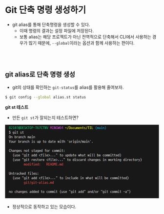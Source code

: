 # Git 단축 명령 생성하기

- git alias를 통해 단축명령을 생성할 수 있다.
  - 이때 명령의 결과는 설정 파일에 저장된다.
  - 보통 alias는 해당 프로젝트가 아닌 전역적으로 단축해서 CLI에서 사용하는 경우가 많기 때문에, `--global`이라는 옵션과 함께 사용하는 편이다.

<br />
<br />

## git alias로 단축 명령 생성

- git의 상태를 확인하는 `git-status`를 alias를 활용해 줄여보자.

```bash
$ git config --global alias.st status
```

**git st 테스트**

- 만든 `git st`가 잘되는지 테스트하면?

![alt text](/git/assets/git-status.png)

- 정상적으로 동작하고 있는 모습이다.
